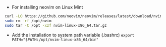 - For installing neovim on Linux Mint
```bash
curl -LO https://github.com/neovim/neovim/releases/latest/download/nvim-linux-x86_64.tar.gz
sudo rm -rf /opt/nvim
sudo tar -C /opt -xzf nvim-linux-x86_64.tar.gz
```

- Add the installation to system path variable (.bashrc)
`export PATH="$PATH:/opt/nvim-linux-x86_64/bin"` 
